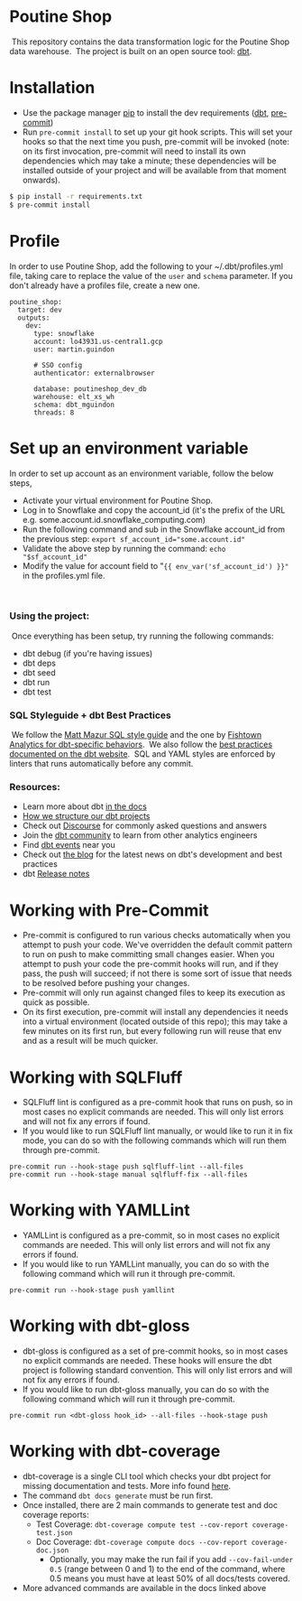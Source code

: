 # Poutine Shop
​
This repository contains the data transformation logic for the Poutine Shop data warehouse.
​
The project is built on an open source tool: [dbt](https://www.getdbt.com/).

# Installation

- Use the package manager [pip](https://pip.pypa.io/en/stable/) to install the dev requirements ([dbt](https://www.getdbt.com/), [pre-commit](https://pre-commit.com/))
- Run `pre-commit install` to set up your git hook scripts. This will set your hooks so that the next time you push, pre-commit will be invoked (note: on its first invocation, pre-commit will need to install its own dependencies which may take a minute; these dependencies will be installed outside of your project and will be available from that moment onwards).

```bash
$ pip install -r requirements.txt
$ pre-commit install
```

# Profile

In order to use Poutine Shop, add the following to your ~/.dbt/profiles.yml file, taking care to replace the value of the `user` and `schema` parameter.
If you don't already have a profiles file, create a new one.

```
poutine_shop:
  target: dev
  outputs:
    dev:
      type: snowflake
      account: lo43931.us-central1.gcp
      user: martin.guindon

      # SSO config
      authenticator: externalbrowser

      database: poutineshop_dev_db
      warehouse: elt_xs_wh
      schema: dbt_mguindon
      threads: 8

```
# Set up an environment variable

In order to set up account as an environment variable, follow the below steps,

- Activate your virtual environment for Poutine Shop.
- Log in to Snowflake and copy the account_id (it's the prefix of the URL e.g. some.account.id.snowflake_computing.com)
- Run the following command and sub in the Snowflake account_id from the previous step: `export sf_account_id="some.account.id"`
- Validate the above step by running the command: `echo "$sf_account_id"`
- Modify the value for account field to "`{{ env_var('sf_account_id') }}"` in the profiles.yml file.


​
### Using the project:
​
Once everything has been setup, try running the following commands:
​
- dbt debug (if you're having issues)
- dbt deps
- dbt seed
- dbt run
- dbt test
​
### SQL Styleguide + dbt Best Practices
​
We follow the [Matt Mazur SQL style guide](https://github.com/mattm/sql-style-guide) and the one by [Fishtown Analytics for dbt-specific behaviors](https://github.com/fishtown-analytics/corp/blob/master/dbt_coding_conventions.md#sql-style-guide).
​
We also follow the [best practices documented on the dbt website](https://docs.getdbt.com/docs/guides/best-practices/).
​
SQL and YAML styles are enforced by linters that runs automatically before any commit.
​
### Resources:
- Learn more about dbt [in the docs](https://docs.getdbt.com/docs/introduction)
- [How we structure our dbt projects](https://discourse.getdbt.com/t/how-we-structure-our-dbt-projects/355)
- Check out [Discourse](https://discourse.getdbt.com/) for commonly asked questions and answers
- Join the [dbt community](http://community.getbdt.com/) to learn from other analytics engineers
- Find [dbt events](https://events.getdbt.com) near you
- Check out [the blog](https://blog.getdbt.com/) for the latest news on dbt's development and best practices
- dbt [Release notes](https://github.com/fishtown-analytics/dbt/releases)

# Working with Pre-Commit
- Pre-commit is configured to run various checks automatically when you attempt to push your code. We've overridden the default commit pattern to run on push to make committing small changes easier. When you attempt to push your code the pre-commit hooks will run, and if they pass, the push will succeed; if not there is some sort of issue that needs to be resolved before pushing your changes.
- Pre-commit will only run against changed files to keep its execution as quick as possible.
- On its first execution, pre-commit will install any dependencies it needs into a virtual environment (located outside of this repo); this may take a few minutes on its first run, but every following run will reuse that env and as a result will be much quicker.

# Working with SQLFluff
- SQLFluff lint is configured as a pre-commit hook that runs on push, so in most cases no explicit commands are needed. This will only list errors and will not fix any errors if found.
- If you would like to run SQLFluff lint manually, or would like to run it in fix mode, you can do so with the following commands which will run them through pre-commit.
```
pre-commit run --hook-stage push sqlfluff-lint --all-files
pre-commit run --hook-stage manual sqlfluff-fix --all-files
```

# Working with YAMLLint
- YAMLLint is configured as a pre-commit, so in most cases no explicit commands are needed. This will only list errors and will not fix any errors if found.
- If you would like to run YAMLLint manually, you can do so with the following command which will run it through pre-commit.
```
pre-commit run --hook-stage push yamllint
```

# Working with dbt-gloss
- dbt-gloss is configured as a set of pre-commit hooks, so in most cases no explicit commands are needed. These hooks will ensure the dbt project is following standard convention. This will only list errors and will not fix any errors if found.
- If you would like to run dbt-gloss manually, you can do so with the following command which will run it through pre-commit.
```
pre-commit run <dbt-gloss hook_id> --all-files --hook-stage push
```

# Working with dbt-coverage
- dbt-coverage is a single CLI tool which checks your dbt project for missing documentation and tests. More info found [here](https://github.com/slidoapp/dbt-coverage).
- The command `dbt docs generate` must be run first.
- Once installed, there are 2 main commands to generate test and doc coverage reports:
  - Test Coverage: `dbt-coverage compute test --cov-report coverage-test.json`
  - Doc Coverage: `dbt-coverage compute docs --cov-report coverage-doc.json`
    - Optionally, you may make the run fail if you add `--cov-fail-under 0.5` (range between 0 and 1) to the end of the command, where 0.5 means you must have at least 50% of all docs/tests covered.
- More advanced commands are available in the docs linked above
